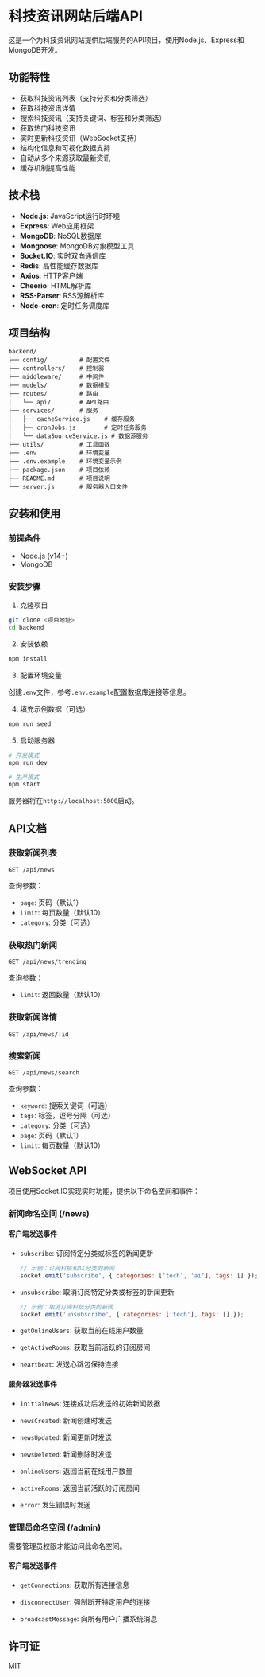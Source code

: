 # 科技资讯网站后端API

这是一个为科技资讯网站提供后端服务的API项目，使用Node.js、Express和MongoDB开发。

## 功能特性

- 获取科技资讯列表（支持分页和分类筛选）
- 获取科技资讯详情
- 搜索科技资讯（支持关键词、标签和分类筛选）
- 获取热门科技资讯
- 实时更新科技资讯（WebSocket支持）
- 结构化信息和可视化数据支持
- 自动从多个来源获取最新资讯
- 缓存机制提高性能

## 技术栈

- **Node.js**: JavaScript运行时环境
- **Express**: Web应用框架
- **MongoDB**: NoSQL数据库
- **Mongoose**: MongoDB对象模型工具
- **Socket.IO**: 实时双向通信库
- **Redis**: 高性能缓存数据库
- **Axios**: HTTP客户端
- **Cheerio**: HTML解析库
- **RSS-Parser**: RSS源解析库
- **Node-cron**: 定时任务调度库

## 项目结构

```
backend/
├── config/         # 配置文件
├── controllers/    # 控制器
├── middleware/     # 中间件
├── models/         # 数据模型
├── routes/         # 路由
│   └── api/        # API路由
├── services/       # 服务
│   ├── cacheService.js    # 缓存服务
│   ├── cronJobs.js        # 定时任务服务
│   └── dataSourceService.js # 数据源服务
├── utils/          # 工具函数
├── .env            # 环境变量
├── .env.example    # 环境变量示例
├── package.json    # 项目依赖
├── README.md       # 项目说明
└── server.js       # 服务器入口文件
```

## 安装和使用

### 前提条件

- Node.js (v14+)
- MongoDB

### 安装步骤

1. 克隆项目

```bash
git clone <项目地址>
cd backend
```

2. 安装依赖

```bash
npm install
```

3. 配置环境变量

创建`.env`文件，参考`.env.example`配置数据库连接等信息。

4. 填充示例数据（可选）

```bash
npm run seed
```

5. 启动服务器

```bash
# 开发模式
npm run dev

# 生产模式
npm start
```

服务器将在`http://localhost:5000`启动。

## API文档

### 获取新闻列表

```
GET /api/news
```

查询参数：
- `page`: 页码（默认1）
- `limit`: 每页数量（默认10）
- `category`: 分类（可选）

### 获取热门新闻

```
GET /api/news/trending
```

查询参数：
- `limit`: 返回数量（默认10）

### 获取新闻详情

```
GET /api/news/:id
```

### 搜索新闻

```
GET /api/news/search
```

查询参数：
- `keyword`: 搜索关键词（可选）
- `tags`: 标签，逗号分隔（可选）
- `category`: 分类（可选）
- `page`: 页码（默认1）
- `limit`: 每页数量（默认10）

## WebSocket API

项目使用Socket.IO实现实时功能，提供以下命名空间和事件：

### 新闻命名空间 (/news)

#### 客户端发送事件

- `subscribe`: 订阅特定分类或标签的新闻更新
  ```javascript
  // 示例：订阅科技和AI分类的新闻
  socket.emit('subscribe', { categories: ['tech', 'ai'], tags: [] });
  ```

- `unsubscribe`: 取消订阅特定分类或标签的新闻更新
  ```javascript
  // 示例：取消订阅科技分类的新闻
  socket.emit('unsubscribe', { categories: ['tech'], tags: [] });
  ```

- `getOnlineUsers`: 获取当前在线用户数量

- `getActiveRooms`: 获取当前活跃的订阅房间

- `heartbeat`: 发送心跳包保持连接

#### 服务器发送事件

- `initialNews`: 连接成功后发送的初始新闻数据

- `newsCreated`: 新闻创建时发送

- `newsUpdated`: 新闻更新时发送

- `newsDeleted`: 新闻删除时发送

- `onlineUsers`: 返回当前在线用户数量

- `activeRooms`: 返回当前活跃的订阅房间

- `error`: 发生错误时发送

### 管理员命名空间 (/admin)

需要管理员权限才能访问此命名空间。

#### 客户端发送事件

- `getConnections`: 获取所有连接信息

- `disconnectUser`: 强制断开特定用户的连接

- `broadcastMessage`: 向所有用户广播系统消息

## 许可证

MIT